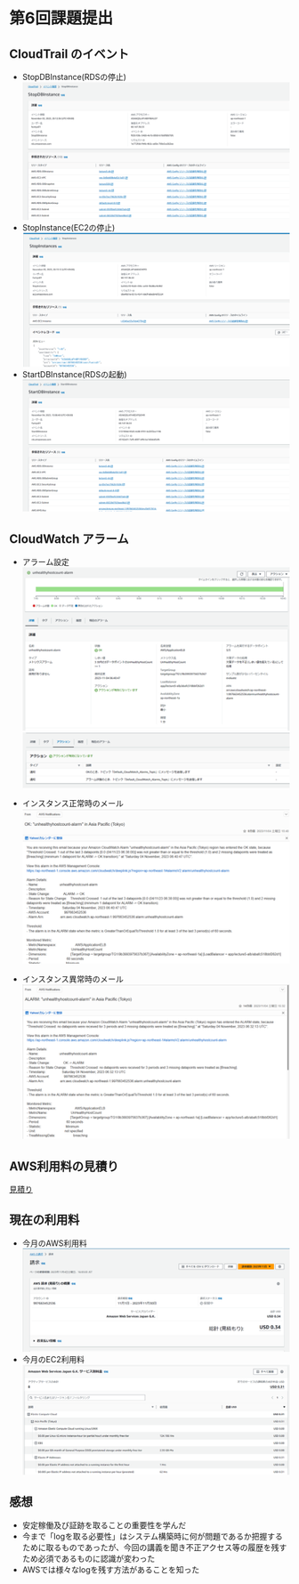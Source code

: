 # 第6回課題提出
## CloudTrail のイベント
- StopDBInstance(RDSの停止)
![Stopdb](image/06_CloudTrail01.png)
- StopInstance(EC2の停止)
![Stopec2](image/06_CloudTrail02.png)
- StartDBInstance(RDSの起動)
![Stopec2](image/06_CloudTrail03.png)

## CloudWatch アラーム
- アラーム設定
![alarm01](image/06_CloudWatch01.png)
![alarm02](image/06_CloudWatch02.png)

- インスタンス正常時のメール
![mail01](image/06_CloudWatch03.png)

- インスタンス異常時のメール
![mail02](image/06_CloudWatch04.png)

## AWS利用料の見積り
[見積り](https://calculator.aws/#/estimate?id=ea3b32012d8e10270ab12bb7b4220aa86848f725)

## 現在の利用料
- 今月のAWS利用料
![Billing01](image/06_Billing01.png)
- 今月のEC2利用料
![Billing02](image/06_Billing02.png)

## 感想
- 安定稼働及び証跡を取ることの重要性を学んだ
- 今まで「logを取る必要性」はシステム構築時に何が問題であるか把握するために取るものであったが、今回の講義を聞き不正アクセス等の履歴を残すため必須であるものに認識が変わった
- AWSでは様々なlogを残す方法があることを知った


